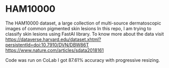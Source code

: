 # HAM10000
The HAM10000 dataset, a large collection of multi-source dermatoscopic images of common pigmented skin lesions
In this repo, I am trying to classify skin lesions using FastAI library. 
To know more about the data visit
https://dataverse.harvard.edu/dataset.xhtml?persistentId=doi:10.7910/DVN/DBW86T
https://www.nature.com/articles/sdata2018161

Code was run on CoLab
I got 87.61% accuracy with progressive resizing. 
